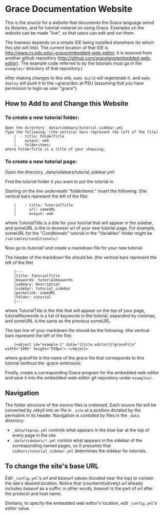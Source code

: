 # Grace Documentation Website

This is the source for a website that documents the Grace language amnd its libraries, and for tutorial meterial on using Grace.  Examples on the website can be made "live", so that users can edit and run them.

The liveness depends on a simple IDE being installed elsewhere (to which this site will link).  The current location of that IDE is http://www.cs.pdx.edu/~grace/embedded-web-editor; it is sourced from another github repository (http://github.com/gracelang/embedded-web-editor).  The example code referred to
by the tutorials must go in the `examples/` directory of that repository.)

After making changes to this site, `make build` will regenerate it, and `make deploy` will push it to the ~grace/doc at PSU (assuming that you have permssion to login as user "grace").

## How to Add to and Change this Website


### To create a new tutorial folder:

    Open the directory _data/sidebars/tutorial_sidebar.yml
    Type the following: (the vertical bars represent the left of the file)
        |  - title: FolderTitle
        |    output: web
        |    folderitems:
    where FolderTitle is a title of your choosing.

### To create a new tutorial page:

Open the directory _data/sidebars/tutorial_sidebar.yml

Find the tutorial folder it you want to put the tutorial in.

Starting on the line underneath "folderitems:" insert the following: (the vertical bars represent the left of the file)

        |    - title: TutorialTitle
        |      url: someURL
        |      output: web

where TutorialTitle is a title for your tutorial that will appear in the sidebar, and someURL is the in-browser url of your new tutorial page. For example, someURL for the "Conditionals" tutorial in the "Variables" folder might be `/variables/conditionals/`.

Now go to /tutorial/ and create a markdown file for your new tutorial.

The header of the markdown file should be: (the vertical bars represent the left of the file)

        |---
        |title: TutorialTitle
        |keywords: tutorialKeywords
        |summary: Description
        |sidebar: tutorial_sidebar
        |permalink: someURL
        |folder: tutorial
        |---

where TutorialTitle is the title that will appear on the top of your page, tutorialKeywords is a list of keywords in the tutorial, separated by commas, and someURL is the same as the previous someURL.

The last line of your markdown file should be the following: (the vertical bars represent the left of the file)

        |<object id="example-1" data="{{site.editor}}?graceFile" width="100%" height="550px"> </object>

where graceFile is the name of the grace file that corresponds to this tutorial (without the .grace extension).

Finally, create a corresponding Grace program for the embedded web editor and save it into the embedded-web-editor git repository under `examples/`.

## Navigation

The folder structure of the source files is irrelevant.  Each source file will be converted by Jekyll into an file in `_site` at a position dictated by the permalink in its header.
Navigation is contolled by files in the `_data` directory:
 
 * `_data/topnav.yml` controls what appears in the blue bar at the top of every page in the site
 * `_data/sidebars/*.yml` contols what appears in the sidebar of the corresponding named pages, so (I presume) that `sidbars/tutorial_sidebar.yml` determines the sidebar for tutorials.

## To change the site's base URL

Edit `_config.yml`'s _url_ and _baseurl_ values (located near the top) to contain the site's desired location.  Notice that (counterintuitively) _url_ already includes _baseurl_ as a suffix; in other words, _baseulr_ is the part of _url_ after the protocol and host name.

Similarly, to specify the embedded web editor's location, edit `_config.yml`'s _editor_ value.
